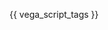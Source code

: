 {{ vega_script_tags }}

<div id="visualization"></div>
<script type="text/javascript">
  var opt = { "renderer": "canvas", "actions": true };
  fetch("chart.vl.json").then((result) => {
    return result.text();
  }).then((text) => {
    // Replace relative paths with absolute URLs
    var baseUrl = document.URL.replace('/chart/index.html', '/data/');
    var spec = JSON.parse(text.replace(/\.\.\/data\//gi, baseUrl));
    return vegaEmbed("#visualization", spec, opt);
  }).then((results) => {
    console.log("Visualization successfully loaded");
  });
</script>

<style>
/* hack to turn off gray background in the readthedocs theme */
.wy-nav-content-wrap { background-color: #fcfcfc !important; }
</style>
